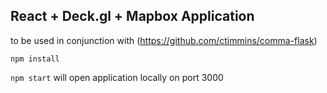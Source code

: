 ## React + Deck.gl + Mapbox Application

to be used in conjunction with (https://github.com/ctimmins/comma-flask)

`npm install`

`npm start`  will open application locally on port 3000

